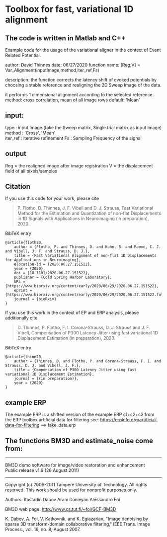  # Toolbox for fast, variational 1D alignment

## The code is written in Matlab and C++


Example code for the usage of the variational aligner in the context of Event Related Potential.

 author: David Thinnes
 date:  06/27/2020
 function name: [Reg,V] = Var_Alignment(inputImage,method,iter_ref,Fs)

 description:
 the function corrects the latency shift of evoked potentials by choosing a stable
 reference and realigning the 2D Sweep Image of the data.

 it performs 1 dimensional alignment according to the selected reference.
 method: cross correlation, mean of all image rows 
 default: 'Mean'


 ## input: 

 type :        input Image (take the Sweep matrix, Single trial matrix as input Image)
 method :      'Cross', 'Mean'                      
 iter_ref :    iterative refinement
 Fs :          Sampling Frequency of the signal

 ## output

 Reg =         the realigned image after image registration
   V =         the displacement field of all pixels/samples

 ## Citation


If you use this code for your work, please cite
  
> P. Flotho, D. Thinnes, J. F. Vibell and D. J. Strauss, Fast Variational Method for the Estimation and Quantization of non-flat Displacements in 1D Signals with Applications in Neuroimaging (in preparation), 2020. 

BibTeX entry
```
@article{floth20,
    author = {Flotho, P. and Thinnes, D. and Kuhn, B. and Roome, C. J. and Vibell, J. F. and Strauss, D. J.},
    title = {Fast Variational Alignment of non-flat 1D Displacements for Applications in Neuroimaging},
	elocation-id = {2020.06.27.151522},
	year = {2020},
	doi = {10.1101/2020.06.27.151522},
	publisher = {Cold Spring Harbor Laboratory},
	URL = {https://www.biorxiv.org/content/early/2020/06/29/2020.06.27.151522},
	eprint = {https://www.biorxiv.org/content/early/2020/06/29/2020.06.27.151522.full.pdf},
	journal = {bioRxiv}
}
```
If you use this work in the context of EP and ERP analysis, please additionally cite

> D. Thinnes, P. Flotho, F. I. Corona-Strauss, D. J. Strauss and J. F. Vibell, Compensation of P300 Latency Jitter using fast variational 1D Displacement Estimation (in preparation), 2020. 

BibTeX entry
```
@article{thinn20,
    author = {Thinnes, D. and Flotho, P. and Corona-Strauss, F. I. and Strauss, D. J. and Vibell, J. F.},
    title = {Compensation of P300 Latency Jitter using fast variational 1D Displacement Estimation},
    journal = {(in preparation)},
    year = {2020}
}
```

## example ERP

The example ERP is a shifted version of the example ERP c1+c2+c3 from the ERP toolbox artificial data for filtering
see: https://erpinfo.org/artificial-data-for-filtering  ==> fake_data.erp

## The functions BM3D and estimate_noise come from:


-------------------------------------------------------------------

  BM3D demo software for image/video restoration and enhancement  
                   Public release v1.9 (26 August 2011) 

-------------------------------------------------------------------

Copyright (c) 2006-2011 Tampere University of Technology. 
All rights reserved.
This work should be used for nonprofit purposes only.

Authors:                     Kostadin Dabov
                             Aram Danieyan
                             Alessandro Foi


BM3D web page:               http://www.cs.tut.fi/~foi/GCF-BM3D


K. Dabov, A. Foi, V. Katkovnik, and K. Egiazarian, "Image 
denoising by sparse 3D transform-domain collaborative filtering," 
IEEE Trans. Image Process., vol. 16, no. 8, August 2007.
